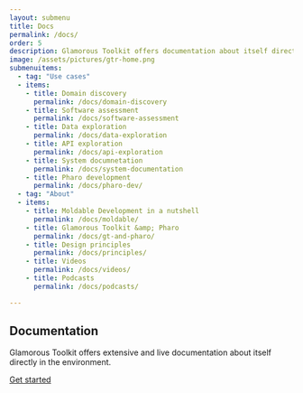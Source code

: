 ```yaml
---
layout: submenu
title: Docs
permalink: /docs/
order: 5
description: Glamorous Toolkit offers documentation about itself directly in the environment.
image: /assets/pictures/gtr-home.png
submenuitems:
  - tag: "Use cases"
  - items:
    - title: Domain discovery
      permalink: /docs/domain-discovery
    - title: Software assessment
      permalink: /docs/software-assessment
    - title: Data exploration
      permalink: /docs/data-exploration
    - title: API exploration
      permalink: /docs/api-exploration
    - title: System documnetation
      permalink: /docs/system-documentation
    - title: Pharo development
      permalink: /docs/pharo-dev/
  - tag: "About"
  - items:
    - title: Moldable Development in a nutshell
      permalink: /docs/moldable/
    - title: Glamorous Toolkit &amp; Pharo
      permalink: /docs/gt-and-pharo/
    - title: Design principles
      permalink: /docs/principles/
    - title: Videos
      permalink: /docs/videos/
    - title: Podcasts
      permalink: /docs/podcasts/

---
```


<section id="doc">
  <div class="container pt-5 pb-5 jumbotron-small">
    <div class="row">
      <div class="col-md-12">
        <h1>Documentation</h1>
        <p class="lead">Glamorous Toolkit offers extensive and live documentation about itself directly in the environment.</p>
        <p class="lead">
          <a href="/start/" class="btn btn-lg btn-margin btn-primary">Get started</a>
        </p>
      </div>
    </div>
  </div>
</section>
